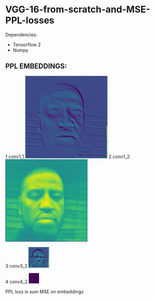 # VGG-16-from-scratch-and-MSE-PPL-losses

Dependencies:

* Tensorflow 2
* Numpy

## PPL EMBEDDINGS:


1 conv1_1
![conv1](https://github.com/DFGANDP/VGG-16-from-scratch-and-MSE-PPL-losses/blob/main/sad_conv1.jpg?raw=true)
2 conv1_2
![conv2](https://github.com/DFGANDP/VGG-16-from-scratch-and-MSE-PPL-losses/blob/main/sad_conv2.jpg?raw=true)


3 conv3_2
![conv3](https://github.com/DFGANDP/VGG-16-from-scratch-and-MSE-PPL-losses/blob/main/sad_conv3.jpg?raw=true)


4 conv4_2
![conv4](https://github.com/DFGANDP/VGG-16-from-scratch-and-MSE-PPL-losses/blob/main/sad_conv4.jpg?raw=true)

PPL loss is sum MSE on embeddings 
